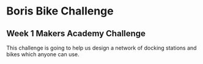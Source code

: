 # Boris Bike Challenge

## Week 1 Makers Academy Challenge

This challenge is going to help us design a network of docking stations and bikes which anyone can use. 
